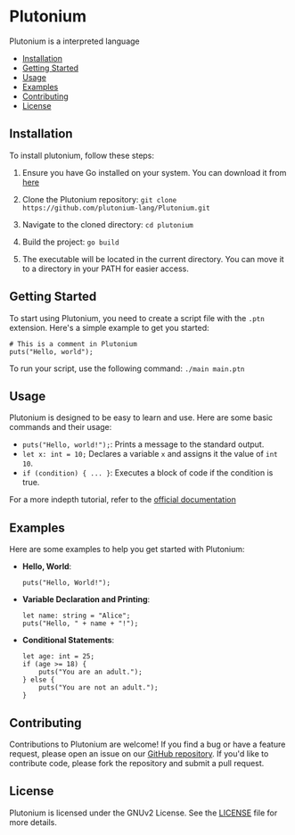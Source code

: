 # Plutonium
Plutonium is a interpreted language

- [Installation](#installation)
- [Getting Started](#getting-started)
- [Usage](#usage)
- [Examples](#examples)
- [Contributing](#contributing)
- [License](#license)

## Installation
To install plutonium, follow these steps:

1. Ensure you have Go installed on your system. You can download it from [here](https://go.dev/dl)

2. Clone the Plutonium repository:
`git clone https://github.com/plutonium-lang/Plutonium.git 
`

3. Navigate to the cloned directory:
`cd plutonium`

4. Build the project:
`go build`

5. The executable will be located in the current directory. You can move it to a directory in your PATH for easier access.

## Getting Started
To start using Plutonium, you need to create a script file with the `.ptn` extension. Here's a simple example to get you started:
```
# This is a comment in Plutonium
puts("Hello, world");
```
To run your script, use the following command:
`./main main.ptn`

## Usage
Plutonium is designed to be easy to learn and use. Here are some basic commands and their usage:

- `puts("Hello, world!");`: Prints a message to the standard output.
- `let x: int = 10;` Declares a variable `x` and assigns it the value of `int 10`.
- `if (condition) { ... }`: Executes a block of code if the condition is true.

For a more indepth tutorial, refer to the [official documentation](#)

## Examples
Here are some examples to help you get started with Plutonium:

- **Hello, World**:
    ```
    puts("Hello, World!");
    ```

- **Variable Declaration and Printing**:
    ```
    let name: string = "Alice";
    puts("Hello, " + name + "!");
    ```

- **Conditional Statements**:
    ```
    let age: int = 25;
    if (age >= 18) {
        puts("You are an adult.");
    } else {
        puts("You are not an adult.");
    }
    ```

## Contributing

Contributions to Plutonium are welcome! If you find a bug or have a feature request, please open an issue on our [GitHub repository](https://github.com/Codezz-ops/Plutonium/issues). If you'd like to contribute code, please fork the repository and submit a pull request.

## License

Plutonium is licensed under the GNUv2 License. See the [LICENSE](LICENSE) file for more details.
